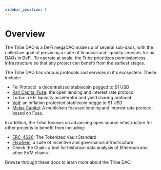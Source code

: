 ```yaml
---
sidebar_position: 1
---
```


# Overview
The Tribe DAO is a DeFi megaDAO made up of several sub-daos, with the collective goal of providing a suite of financial and liquidity services for *all* DAOs in DeFi. To operate at scale, the Tribe prioritizes permissionless infrastructure so that any project can benefit from the earliest stages.

The Tribe DAO has various protocols and services in it's ecosystem. These include:
- Fei Protocol: a decentralized stablecoin pegged to $1 USD
- [Rari Capital Fuse](https://docs.rari.capital/): the open lending and interest rate protocol
- Turbo: a FEI liquidity accelerator and yield sharing protocol
- [Volt](https://www.voltprotocol.io/): an inflation protected stablecoin pegge to $1 USD
- [Midas Capital](https://twitter.com/MidasCapitalXYZ): A multichain focused lending and interest rate protocol based on Fuse.

In addition, the Tribe focuses on advancing open source infastructure for other projects to benefit from including:
- [ERC-4626](https://github.com/fei-protocol/ERC4626): The Tokenized Vault Standard
- [Flywheel](https://github.com/fei-protocol/flywheel-v2): a suite of incentive and governance infrastructure
- Check the Chain: a tool for historical data analysis of Ethereum and other EVM chains.


Browse through these docs to learn more about the Tribe DAO!